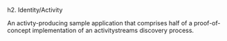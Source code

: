 h2. Identity/Activity

An activty-producing sample application that comprises half of a proof-of-concept implementation of an activitystreams discovery process.